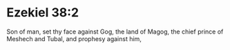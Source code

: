 # Ezekiel 38:2

Son of man, set thy face against Gog, the land of Magog, the chief prince of Meshech and Tubal, and prophesy against him,